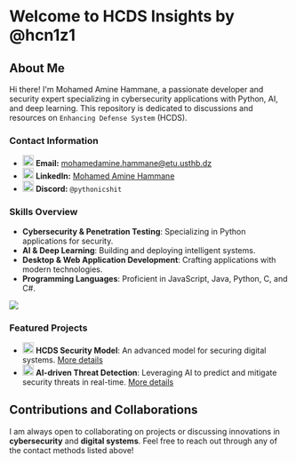 # Welcome to HCDS Insights by @hcn1z1

## About Me
Hi there! I'm Mohamed Amine Hammane, a passionate developer and security expert specializing in cybersecurity applications with Python, AI, and deep learning. This repository is dedicated to discussions and resources on ``Enhancing Defense System`` (HCDS).

### Contact Information
- <img src="https://skillicons.dev/icons?i=gmail" width="20"/> **Email:** [mohamedamine.hammane@etu.usthb.dz](mailto:mohamedamine.hammane@etu.usthb.dz)
- <img src="https://skillicons.dev/icons?i=linkedin" width="20"/> **LinkedIn:** [Mohamed Amine Hammane](https://www.linkedin.com/in/mohamed-amine-hammane-3801761b3/)
- <img src="https://skillicons.dev/icons?i=discord" width="20"/> **Discord:** `@pythonicshit`

### Skills Overview
- **Cybersecurity & Penetration Testing**: Specializing in Python applications for security.
- **AI & Deep Learning**: Building and deploying intelligent systems.
- **Desktop & Web Application Development**: Crafting applications with modern technologies.
- **Programming Languages**: Proficient in JavaScript, Java, Python, C, and C#.

<img src="https://skillicons.dev/icons?i=python,c,cs,java,vscode,anaconda,github,docker,htmx,nodejs,qt,kali,"/>


### Featured Projects
- <img src="https://skillicons.dev/icons?i=security" width="20"/> **HCDS Security Model**: An advanced model for securing digital systems. [More details](#)
- <img src="https://skillicons.dev/icons?i=ai" width="20"/> **AI-driven Threat Detection**: Leveraging AI to predict and mitigate security threats in real-time. [More details](#)

## Contributions and Collaborations
I am always open to collaborating on projects or discussing innovations in **cybersecurity** and **digital systems**. Feel free to reach out through any of the contact methods listed above!


